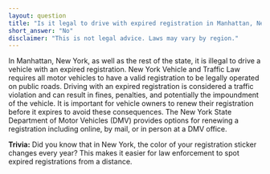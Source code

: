 ```yaml
---
layout: question
title: "Is it legal to drive with expired registration in Manhattan, New York?"
short_answer: "No"
disclaimer: "This is not legal advice. Laws may vary by region."
---
```


In Manhattan, New York, as well as the rest of the state, it is illegal to drive a vehicle with an expired registration. New York Vehicle and Traffic Law requires all motor vehicles to have a valid registration to be legally operated on public roads. Driving with an expired registration is considered a traffic violation and can result in fines, penalties, and potentially the impoundment of the vehicle. It is important for vehicle owners to renew their registration before it expires to avoid these consequences. The New York State Department of Motor Vehicles (DMV) provides options for renewing a registration including online, by mail, or in person at a DMV office.

**Trivia:** Did you know that in New York, the color of your registration sticker changes every year? This makes it easier for law enforcement to spot expired registrations from a distance.
